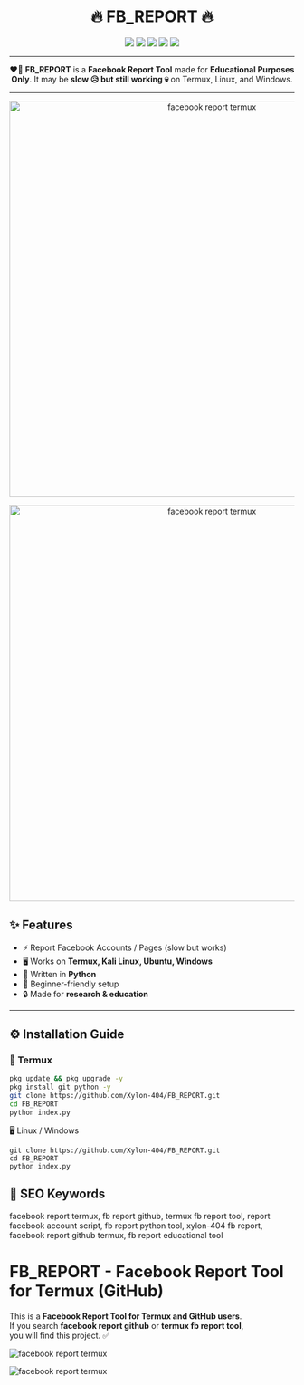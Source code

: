 <h1 align="center">🔥 FB_REPORT 🔥</h1>

<p align="center">
  <img src="https://img.shields.io/github/stars/Xylon-404/FB_REPORT?style=for-the-badge" />
  <img src="https://img.shields.io/github/forks/Xylon-404/FB_REPORT?style=for-the-badge" />
  <img src="https://img.shields.io/github/issues/Xylon-404/FB_REPORT?style=for-the-badge" />
  <img src="https://img.shields.io/badge/Platform-Termux%20%7C%20Linux%20%7C%20Windows-orange?style=for-the-badge" />
  <img src="https://img.shields.io/badge/Language-Python-blue?style=for-the-badge&logo=python" />
</p>

---

<p align="center">
  ❤️‍🔥 <b>FB_REPORT</b> is a <b>Facebook Report Tool</b> made for <b>Educational Purposes Only</b>.  
  It may be <b>slow 😥 but still working 💀</b> on Termux, Linux, and Windows.  
</p>

---

<p align="center">
  <img src="image/Screenshot_20250926_201337_Termux.png" alt="facebook report termux" width="700">
</p>

<p align="center">
  <img src="image/Screenshot_20250926_201459_Termux.png" alt="facebook report termux" width="700">
</p>


## ✨ Features
- ⚡ Report Facebook Accounts / Pages (slow but works)  
- 🖥️ Works on **Termux, Kali Linux, Ubuntu, Windows**  
- 🐍 Written in **Python**  
- 🚀 Beginner-friendly setup  
- 🔒 Made for **research & education**  

---

## ⚙️ Installation Guide

### 📲 Termux
```bash
pkg update && pkg upgrade -y
pkg install git python -y
git clone https://github.com/Xylon-404/FB_REPORT.git
cd FB_REPORT
python index.py
```

🖥️ Linux / Windows
```
git clone https://github.com/Xylon-404/FB_REPORT.git
cd FB_REPORT
python index.py
```

## 📌 SEO Keywords
facebook report termux, fb report github, termux fb report tool, 
report facebook account script, fb report python tool, xylon-404 fb report,
facebook report github termux, fb report educational tool


# FB_REPORT - Facebook Report Tool for Termux (GitHub)

This is a **Facebook Report Tool for Termux and GitHub users**.  
If you search **facebook report github** or **termux fb report tool**,  
you will find this project. ✅


![facebook report termux](https://raw.githubusercontent.com/Xylon-404/FB_REPORT/main/image/Screenshot_20250926_201337_Termux.png)

![facebook report termux](https://raw.githubusercontent.com/Xylon-404/FB_REPORT/main/image/Screenshot_20250926_201459_Termux.png)

